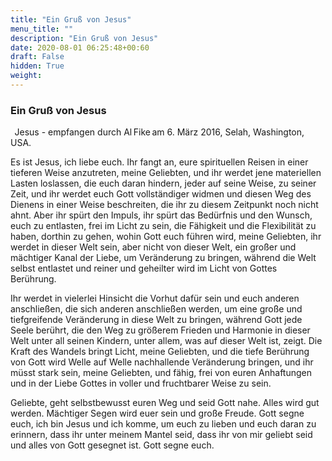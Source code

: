 ```yaml
---
title: "Ein Gruß von Jesus"
menu_title: ""
description: "Ein Gruß von Jesus"
date: 2020-08-01 06:25:48+00:60
draft: False
hidden: True
weight:
---
```

### Ein Gruß von Jesus
 
Jesus - empfangen durch Al Fike am 6. März 2016, Selah, Washington, USA.

Es ist Jesus, ich liebe euch. Ihr fangt an, eure spirituellen Reisen in einer tieferen Weise anzutreten, meine Geliebten, und ihr werdet jene materiellen Lasten loslassen, die euch daran hindern, jeder auf seine Weise, zu seiner Zeit, und ihr werdet euch Gott vollständiger widmen und diesen Weg des Dienens in einer Weise beschreiten, die ihr zu diesem Zeitpunkt noch nicht ahnt. Aber ihr spürt den Impuls, ihr spürt das Bedürfnis und den Wunsch, euch zu entlasten, frei im Licht zu sein, die Fähigkeit und die Flexibilität zu haben, dorthin zu gehen, wohin Gott euch führen wird, meine Geliebten, ihr werdet in dieser Welt sein, aber nicht von dieser Welt, ein großer und mächtiger Kanal der Liebe, um Veränderung zu bringen, während die Welt selbst entlastet und reiner und geheilter wird im Licht von Gottes Berührung. 

Ihr werdet in vielerlei Hinsicht die Vorhut dafür sein und euch anderen anschließen, die sich anderen anschließen werden, um eine große und tiefgreifende Veränderung in diese Welt zu bringen, während Gott jede Seele berührt, die den Weg zu größerem Frieden und Harmonie in dieser Welt unter all seinen Kindern, unter allem, was auf dieser Welt ist, zeigt. Die Kraft des Wandels bringt Licht, meine Geliebten, und die tiefe Berührung von Gott wird Welle auf Welle nachhallende Veränderung bringen, und ihr müsst stark sein, meine Geliebten, und fähig, frei von euren Anhaftungen und in der Liebe Gottes in voller und fruchtbarer Weise zu sein. 

Geliebte, geht selbstbewusst euren Weg und seid Gott nahe. Alles wird gut werden. Mächtiger Segen wird euer sein und große Freude. Gott segne euch, ich bin Jesus und ich komme, um euch zu lieben und euch daran zu erinnern, dass ihr unter meinem Mantel seid, dass ihr von mir geliebt seid und alles von Gott gesegnet ist. Gott segne euch. 
